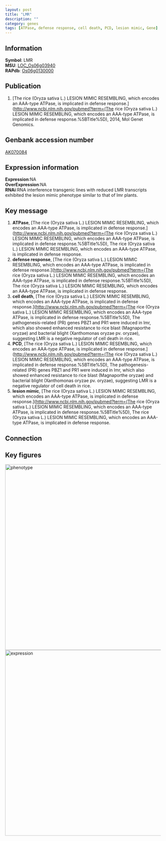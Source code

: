```yaml
---
layout: post
title: "LMR"
description: ""
category: genes
tags: [ATPase, defense response, cell death, PCD, lesion mimic, Gene]
---
```


## Information
__Symbol__: LMR  
__MSU__: [LOC_Os06g03940](http://rice.plantbiology.msu.edu/cgi-bin/ORF_infopage.cgi?orf=LOC_Os06g03940)  
__RAPdb__: [Os06g0130000](http://rapdb.dna.affrc.go.jp/viewer/gbrowse_details/irgsp1?name=Os06g0130000)  

## Publication
1. [The rice (Oryza sativa L.) LESION MIMIC RESEMBLING, which encodes an AAA-type ATPase, is implicated in defense response.](http://www.ncbi.nlm.nih.gov/pubmed?term=(The rice (Oryza sativa L.) LESION MIMIC RESEMBLING, which encodes an AAA-type ATPase, is implicated in defense response.%5BTitle%5D), 2014, Mol Genet Genomics.

## Genbank accession number
[AK070084](http://www.ncbi.nlm.nih.gov/nuccore/AK070084)

## Expression information
__Expression__:NA  
__OverExpression__:NA  
__RNAi__:RNA interference transgenic lines with reduced LMR transcripts exhibited the lesion mimic phenotype similar to that of lmr plants.  

## Key message
1. __ATPase__, [The rice (Oryza sativa L.) LESION MIMIC RESEMBLING, which encodes an AAA-type ATPase, is implicated in defense response.](http://www.ncbi.nlm.nih.gov/pubmed?term=(The rice (Oryza sativa L.) LESION MIMIC RESEMBLING, which encodes an AAA-type ATPase, is implicated in defense response.%5BTitle%5D), The rice (Oryza sativa L.) LESION MIMIC RESEMBLING, which encodes an AAA-type ATPase, is implicated in defense response.
2. __defense response__, [The rice (Oryza sativa L.) LESION MIMIC RESEMBLING, which encodes an AAA-type ATPase, is implicated in defense response.](http://www.ncbi.nlm.nih.gov/pubmed?term=(The rice (Oryza sativa L.) LESION MIMIC RESEMBLING, which encodes an AAA-type ATPase, is implicated in defense response.%5BTitle%5D), The rice (Oryza sativa L.) LESION MIMIC RESEMBLING, which encodes an AAA-type ATPase, is implicated in defense response.
3. __cell death__, [The rice (Oryza sativa L.) LESION MIMIC RESEMBLING, which encodes an AAA-type ATPase, is implicated in defense response.](http://www.ncbi.nlm.nih.gov/pubmed?term=(The rice (Oryza sativa L.) LESION MIMIC RESEMBLING, which encodes an AAA-type ATPase, is implicated in defense response.%5BTitle%5D), The pathogenesis-related (PR) genes PBZ1 and PR1 were induced in lmr, which also showed enhanced resistance to rice blast (Magnaporthe oryzae) and bacterial blight (Xanthomonas oryzae pv. oryzae), suggesting LMR is a negative regulator of cell death in rice.
4. __PCD__, [The rice (Oryza sativa L.) LESION MIMIC RESEMBLING, which encodes an AAA-type ATPase, is implicated in defense response.](http://www.ncbi.nlm.nih.gov/pubmed?term=(The rice (Oryza sativa L.) LESION MIMIC RESEMBLING, which encodes an AAA-type ATPase, is implicated in defense response.%5BTitle%5D), The pathogenesis-related (PR) genes PBZ1 and PR1 were induced in lmr, which also showed enhanced resistance to rice blast (Magnaporthe oryzae) and bacterial blight (Xanthomonas oryzae pv. oryzae), suggesting LMR is a negative regulator of cell death in rice.
5. __lesion mimic__, [The rice (Oryza sativa L.) LESION MIMIC RESEMBLING, which encodes an AAA-type ATPase, is implicated in defense response.](http://www.ncbi.nlm.nih.gov/pubmed?term=(The rice (Oryza sativa L.) LESION MIMIC RESEMBLING, which encodes an AAA-type ATPase, is implicated in defense response.%5BTitle%5D), The rice (Oryza sativa L.) LESION MIMIC RESEMBLING, which encodes an AAA-type ATPase, is implicated in defense response.

## Connection

## Key figures
<img src="http://ricencode.github.io/images/LMR.pheno.png" alt="phenotype"  style="width: 600px;"/>

<img src="http://ricencode.github.io/images/LMR.exp.png" alt="expression"  style="width: 600px;"/>


